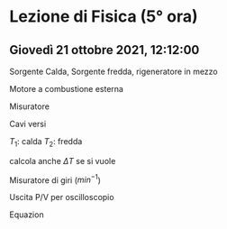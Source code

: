 # Lezione di Fisica (5° ora)
## Giovedì 21 ottobre 2021, 12:12:00


Sorgente Calda, Sorgente fredda, rigeneratore in mezzo

Motore a combustione esterna




Misuratore

Cavi versi

$T_1$: calda
$T_2$: fredda

calcola anche $\Delta T$ se si vuole

Misuratore di giri ($min^{-1}$)

Uscita P/V per oscilloscopio




Equazion
<!--stackedit_data:
eyJoaXN0b3J5IjpbLTkyOTQwOTM4LC03NDkyNjg3NDYsMTYxOD
k3MDc2MF19
-->